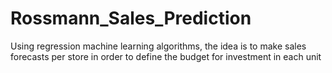 # Rossmann_Sales_Prediction
Using regression machine learning algorithms, the idea is to make sales forecasts per store in order to define the budget for investment in each unit
